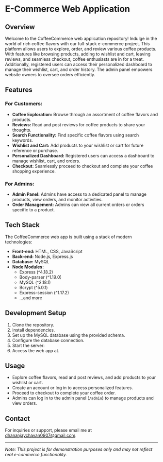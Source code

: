 # E-Commerce Web Application

## Overview

Welcome to the CoffeeCommerce web application repository! Indulge in the world of rich coffee flavors with our full-stack e-commerce project. This platform allows users to explore, order, and review various coffee products. With features like browsing products, adding to wishlist and cart, leaving reviews, and seamless checkout, coffee enthusiasts are in for a treat. Additionally, registered users can access their personalized dashboard to manage their wishlist, cart, and order history. The admin panel empowers website owners to oversee orders efficiently.

## Features

### For Customers:

- **Coffee Exploration:** Browse through an assortment of coffee flavors and products.
- **Reviews:** Read and post reviews for coffee products to share your thoughts.
- **Search Functionality:** Find specific coffee flavors using search keywords.
- **Wishlist and Cart:** Add products to your wishlist or cart for future reference or purchase.
- **Personalized Dashboard:** Registered users can access a dashboard to manage wishlist, cart, and orders.
- **Checkout:** Seamlessly proceed to checkout and complete your coffee shopping experience.

### For Admins:

- **Admin Panel:** Admins have access to a dedicated panel to manage products, view orders, and monitor activities.
- **Order Management:** Admins can view all current orders or orders specific to a product.

## Tech Stack

The CoffeeCommerce web app is built using a stack of modern technologies:

- **Front-end:** HTML, CSS, JavaScript
- **Back-end:** Node.js, Express.js
- **Database:** MySQL
- **Node Modules:**
  - Express (^4.18.2)
  - Body-parser (^1.19.0)
  - MySQL (^2.18.1)
  - Bcrypt (^5.0.1)
  - Express-session (^1.17.2)
  - ...and more

## Development Setup

1. Clone the repository.
2. Install dependencies.
3. Set up the MySQL database using the provided schema.
4. Configure the database connection.
5. Start the server:
6. Access the web app at.

## Usage

- Explore coffee flavors, read and post reviews, and add products to your wishlist or cart.
- Create an account or log in to access personalized features.
- Proceed to checkout to complete your coffee order.
- Admins can log in to the admin panel (`/admin`) to manage products and view orders.


## Contact

For inquiries or support, please email me at dhananjaychavan0907@gmail.com.

---
*Note: This project is for demonstration purposes only and may not reflect real e-commerce functionality.*
